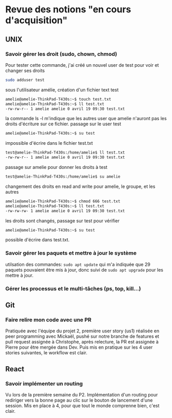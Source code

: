 # Revue des notions "en cours d'acquisition"

## UNIX

### Savoir gérer les droit (sudo, chown, chmod)

Pour tester cette commande, j'ai créé un nouvel user de test pour voir et changer ses droits 
```bash 
sudo adduser test
```
sous l'utilisateur amélie, création d'un fichier text test
```bash
amelie@amelie-ThinkPad-T430s:~$ touch test.txt
amelie@amelie-ThinkPad-T430s:~$ ll test.txt
-rw-rw-r-- 1 amelie amelie 0 avril 19 09:30 test.txt
```
la commande ls -l m'indique que les autres user que amelie n'auront pas les droits d'écriture sur ce fichier.
passage sur le user test
```bash
amelie@amelie-ThinkPad-T430s:~$ su test
```
impossible d'écrire dans le fichier test.txt
```bash
test@amelie-ThinkPad-T430s:/home/amelie$ ll test.txt
-rw-rw-r-- 1 amelie amelie 0 avril 19 09:30 test.txt
```
passage sur amelie pour donner les droits à test
```bash
test@amelie-ThinkPad-T430s:/home/amelie$ su amelie
```
changement des droits en read and write pour amelie, le groupe, et les autres
```bash
amelie@amelie-ThinkPad-T430s:~$ chmod 666 test.txt
amelie@amelie-ThinkPad-T430s:~$ ll test.txt
-rw-rw-rw- 1 amelie amelie 0 avril 19 09:30 test.txt
```
les droits sont changés, passage sur test pour vérifier
```bash
amelie@amelie-ThinkPad-T430s:~$ su test
```
possible d'écrire dans test.txt.

### Savoir gérer les paquets et mettre à jour le système

utilsation des commandes: 
```sudo apt update```
qui m'a indiquée que 29 paquets pouvaient être mis à jour, donc suivi de 
```sudo apt upgrade```
pour les mettre à jour.

### Gérer les processus et le multi-tâches  (ps, top, kill...)


## Git

### Faire relire mon code avec une PR

Pratiquée avec l'équipe du projet 2, première user story (us1) réalisée en peer programming avec Mickaël, pushé sur notre branche de features et pull request assignée à Christophe, après relecture, la PR est assignée à Pierre pour être mergée dans Dev.
Puis mis en pratique sur les 4 user stories suivantes, le workflow est clair.

## React

### Savoir implémenter un routing

Vu lors de la première semaine du P2. Implémentation d'un routing pour rediriger vers la bonne page au clic sur le bouton de lancement d'une session. Mis en place à 4, pour que tout le monde comprenne bien, c'est clair. 
